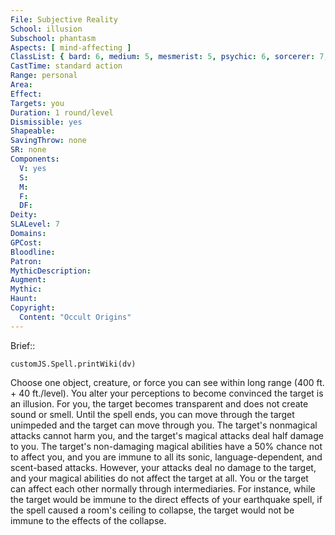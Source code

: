 ```yaml
---
File: Subjective Reality
School: illusion
Subschool: phantasm
Aspects: [ mind-affecting ]
ClassList: { bard: 6, medium: 5, mesmerist: 5, psychic: 6, sorcerer: 7, wizard: 7 }
CastTime: standard action
Range: personal
Area: 
Effect: 
Targets: you
Duration: 1 round/level
Dismissible: yes
Shapeable: 
SavingThrow: none
SR: none
Components:
  V: yes
  S: 
  M: 
  F: 
  DF: 
Deity: 
SLALevel: 7
Domains: 
GPCost: 
Bloodline: 
Patron: 
MythicDescription: 
Augment: 
Mythic: 
Haunt: 
Copyright:
  Content: "Occult Origins"
---
```

Brief:: 

```dataviewjs
customJS.Spell.printWiki(dv)
```

Choose one object, creature, or force you can see within long range (400 ft. + 40 ft./level). You alter your perceptions to become convinced the target is an illusion. For you, the target becomes transparent and does not create sound or smell. Until the spell ends, you can move through the target unimpeded and the target can move through you. The target's nonmagical attacks cannot harm you, and the target's magical attacks deal half damage to you. The target's non-damaging magical abilities have a 50% chance not to affect you, and you are immune to all its sonic, language-dependent, and scent-based attacks. However, your attacks deal no damage to the target, and your magical abilities do not affect the target at all. You or the target can affect each other normally through intermediaries. For instance, while the target would be immune to the direct effects of your earthquake spell, if the spell caused a room's ceiling to collapse, the target would not be immune to the effects of the collapse.
